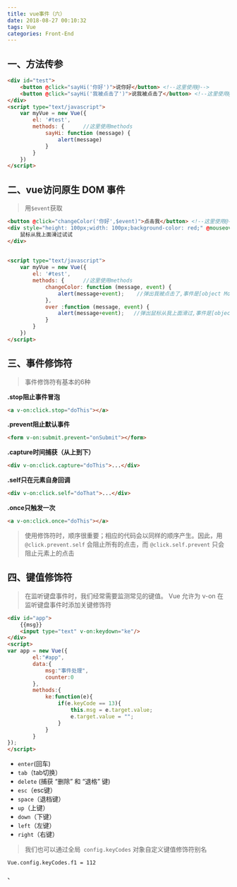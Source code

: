 ```yaml
---
title: vue事件（六）
date: 2018-08-27 00:10:32
tags: Vue
categories: Front-End
---
```


## 一、方法传参

```html
<div id="test">
    <button @click="sayHi('你好')">说你好</button> <!--这里使用@-->
    <button @click="sayHi('我被点击了')">说我被点击了</button> <!--这里使用@-->
</div>
<script type="text/javascript">
    var myVue = new Vue({
        el: '#test',
        methods: {      //这里使用methods
            sayHi: function (message) {
                alert(message)
            }
        }
    })
</script>

```

## 二、vue访问原生 DOM 事件

> 用`$event`获取

```html
<button @click="changeColor('你好',$event)">点击我</button> <!--这里使用@-->
<div style="height: 100px;width: 100px;background-color: red;" @mouseover="over('鼠标从我上面滑过',$event)">
    鼠标从我上面滑过试试
</div>
           
            
<script type="text/javascript">
    var myVue = new Vue({
        el: '#test',
        methods: {      //这里使用methods
            changeColor: function (message, event) {
                alert(message+event);    //弹出我被点击了,事件是[object MouseEvent]
            },
            over :function (message, event) {
                alert(message+event);   //弹出鼠标从我上面滑过,事件是[object MouseEvent]
            }
        }
    })
</script>

```

## 三、事件修饰符

> 事件修饰符有基本的6种

**.stop阻止事件冒泡**

```html
<a v-on:click.stop="doThis"></a>
```

**.prevent阻止默认事件**

```html
<form v-on:submit.prevent="onSubmit"></form>
```

**.capture时间捕获（从上到下）**

```html
<div v-on:click.capture="doThis">...</div>
```

**.self只在元素自身回调**

```html
<div v-on:click.self="doThat">...</div>
```

**.once只触发一次**

```html
<a v-on:click.once="doThis"></a>
```

> 使用修饰符时，顺序很重要；相应的代码会以同样的顺序产生。因此，用 `@click.prevent.self` 会阻止所有的点击，而 `@click.self.prevent` 只会阻止元素上的点击


## 四、键值修饰符

> 在监听键盘事件时，我们经常需要监测常见的键值。 Vue 允许为 v-on 在监听键盘事件时添加关键修饰符

```html
<div id="app">
    {{msg}}
    <input type="text" v-on:keydown="ke"/>
</div>
<script>
var app = new Vue({
        el:"#app",
        data:{
            msg:"事件处理",
            counter:0
        },
        methods:{
            ke:function(e){
                if(e.keyCode == 13){
                    this.msg = e.target.value;
                    e.target.value = "";
                }
            }
        }
});
</script>
```

- `enter`(回车)
- `tab`（tab切换）
- `delete` (捕获 “删除” 和 “退格” 键)
- `esc`（esc键）
- `space`（退档键）
- `up`（上键）
- `down`（下键）
- `left`（左键）
- `right`（右键）

> 我们也可以通过全局` config.keyCodes` 对象自定义键值修饰符别名


```
Vue.config.keyCodes.f1 = 112
```


、
